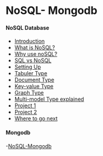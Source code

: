 # NoSQL- Mongodb

#### NoSQL Database ####
- [Introduction](introduction/)
- [What is NoSQL?](what-is-noSQL/)
- [Why use noSQL?](why-use-nosql/)
- [SQL vs NoSQL]()
- [Setting Up]()
- [Tabuler Type]()
- [Document Type]()
- [Key-value Type]()
- [Graph Type]()
- [Multi-model Type explained]()
- [Project 1]()
- [Project 2]()
- [Where to go next]()








#### Mongodb ####
-[NoSQL-Mongodb](nosql-mongodb)
